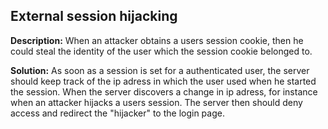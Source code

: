 
External session hijacking
-------

**Description:**
When an attacker obtains a users session cookie, then he could steal the identity of the user which the session cookie belonged to.


**Solution:**
As soon as a session is set for a authenticated user, the server should keep track of the ip adress in which the user used when he 
started the session. When the server discovers a change in ip adress, for instance when an attacker hijacks a users session. The server then
should deny access and redirect the "hijacker" to the login page.

	